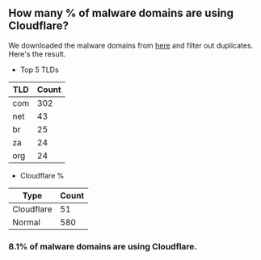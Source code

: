## How many % of malware domains are using Cloudflare?


We downloaded the malware domains from [here](https://urlhaus.abuse.ch) and filter out duplicates.
Here's the result.


[//]: # (start replacement)


- Top 5 TLDs

| TLD | Count |
| --- | --- |
| com | 302 |
| net | 43 |
| br | 25 |
| za | 24 |
| org | 24 |


- Cloudflare %

| Type | Count |
| --- | --- |
| Cloudflare | 51 |
| Normal | 580 |


### 8.1% of malware domains are using Cloudflare.